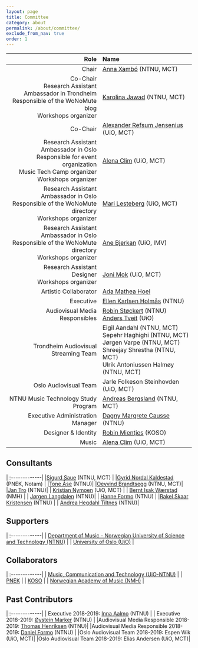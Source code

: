 ```yaml
---
layout: page
title: Committee
category: about
permalink: /about/committee/
exclude_from_nav: true
order: 1
---
```

| Role        | Name           |
| -------------:|:-------------|
| Chair     | [Anna Xambó](https://www.ntnu.edu/employees/anna.xambo.sedo) (NTNU, MCT)|
|Co-Chair<br />Research Assistant<br /> Ambassador in Trondheim<br />Responsible of the WoNoMute blog <br />Workshops organizer|[Karolina Jawad](https://cv2c.noblogs.org/) (NTNU, MCT) |
|Co-Chair|[Alexander Refsum Jensenius](https://www.hf.uio.no/ritmo/english/people/management/alexanje/index.html) (UiO, MCT)  |
| Research Assistant<br /> Ambassador in Oslo<br /> Responsible for event organization<br /> Music Tech Camp organizer<br /> Workshops organizer   | [Alena Clim](https://www.linkedin.com/in/alena-clim-54a588151/) (UiO, MCT)|
| Research Assistant<br /> Ambassador in Oslo<br /> Responsible of the WoNoMute directory<br /> Workshops organizer    | [Mari Lesteberg](https://www.youtube.com/user/maisplante/about) (UiO, MCT)|
| Research Assistant<br /> Ambassador in Oslo<br /> Responsible of the WoNoMute directory<br /> Workshops organizer    | [Ane Bjerkan](https://twitter.com/anebjerkan?lang=en) (UiO, IMV)|
| Research Assistant<br /> Designer <br /> Workshops organizer    | [Joni Mok](https://twitter.com/aursticflute?lang=en) (UiO, MCT)|
|Artistic Collaborator<br />      |[Ada Mathea Hoel](NTNU) |
|  Executive    | [Ellen Karlsen Holmås](https://www.ntnu.no/ansatte/ellen.holmas) (NTNU) |
| Audiovisual Media Responsibles     | [Robin Støckert](https://www.ntnu.edu/employees/robin.stockert) (NTNU) <br /> [Anders Tveit](https://www.hf.uio.no/imv/english/people/aca/temporary/andertve/) (UiO) |
| Trondheim Audiovisual Streaming Team |Eigil Aandahl (NTNU, MCT) <br /> Sepehr Haghighi (NTNU, MCT) <br /> Jørgen Varpe (NTNU, MCT)<br />Shreejay Shrestha (NTNU, MCT) <br /> Ulrik Antoniussen Halmøy (NTNU, MCT)|
| Oslo Audiovisual Team | Jarle Folkeson Steinhovden (UiO, MCT) |
| NTNU Music Technology Study Program | [Andreas Bergsland](https://www.ntnu.no/ansatte/andreas.bergsland) (NTNU, MCT)|
|  Executive Administration Manager    | [Dagny Margrete Causse](https://www.ntnu.no/ansatte/dagny.causse) (NTNU)|
| Designer & Identity     |[Robin Mientjes](http://rbmntjs.nl/) (KOSO) |
| Music     | [Alena Clim](https://www.linkedin.com/in/alena-clim-54a588151/) (UiO, MCT) |




## Consultants

| :-------------|
|[Sigurd Saue](https://www.ntnu.edu/employees/sigurd.saue) (NTNU, MCT)      |
|[Gyrid Nordal Kaldestad](https://www.linkedin.com/in/gyrid-nordal-kaldestad-7a26b329/?originalSubdomain=no) (PNEK, Notam)     |
|[Tone Åse](https://www.ntnu.edu/employees/tone.ase) (NTNU)|
|[Oeyvind Brandtsegg](https://www.ntnu.edu/employees/tone.ase) (NTNU, MCT)|
|[Jan Tro](https://www.ntnu.no/ansatte/jan.tro) (NTNU)|
| [Kristian Nymoen](https://www.hf.uio.no/ritmo/personer/fast/krisny/) (UiO, MCT) |
| [Bernt Isak Wærstad](https://www.linkedin.com/in/berntisak/?originalSubdomain=no) (NMH) |
| [Jørgen Langdalen](https://www.ntnu.no/ansatte/jorgen.langdalen) (NTNU)|
| [Hanne Formo](https://www.ntnu.no/ansatte/hanne.formo) (NTNU)     |
|[Rakel Skaar Kristensen](https://www.ntnu.no/ansatte/rakel.s.kristensen) (NTNU) |
| [Andrea Hegdahl Tiltnes](https://www.ntnu.no/ansatte/andrea.tiltnes) (NTNU)|


## Supporters

| :-------------|
| [Department of Music - Norwegian University of Science and Technology (NTNU)](https://www.ntnu.edu/music)    |
| [University of Oslo (UiO)](https://www.uio.no/english/)    |

## Collaborators

| :-------------|
| [Music, Communication and Technology (UiO-NTNU)](https://www.uio.no/english/studies/programmes/mct-master/)    |
| [PNEK](http://www.pnek.org/)    |
| [KOSO](https://www.koso.no/)    |
| [Norwegian Academy of Music (NMH)](https://nmh.no/)    |

## Past Contributors

| :-------------|
| Executive 2018-2019: [Inna Aalmo](https://www.ntnu.edu/employees/inna.aalmo) (NTNU) |
| Executive 2018-2019: [Øystein Marker](https://www.ntnu.no/ansatte/oystein.marker) (NTNU) |
|Audiovisual Media Responsible 2018-2019: [Thomas Henriksen](https://www.ntnu.no/ansatte/thomas.henriksen) (NTNU)|
|Audiovisual Media Responsible 2018-2019: [Daniel Formo](https://www.ntnu.edu/employees/daniel.formo) (NTNU) |
|Oslo Audiovisual Team 2018-2019: Espen Wik (UiO, MCT)|
|Oslo Audiovisual Team 2018-2019: Elias Andersen (UiO, MCT)|
